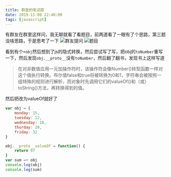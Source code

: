 ```yaml
---
title: 群里的笔试题
date: 2019-11-08 22:40:00
tags: [javascript]
---
```


有群友在群里这样问，我无聊就看了看题目，前两道看了一眼有了个思路，第三题没啥思路，于是思考了一下
![群友提问](http://wx3.sinaimg.cn/large/6dd11bf2gy1g8qzrktaz1j216x0nxwgv.jpg)
![题目](http://wx3.sinaimg.cn/large/6dd11bf2gy1g8qzrpdf86j212s0duq30.jpg)

看到有个`+obj`然后想到了js的隐式转换，然后尝试写了写，把obj的`toNumber`重写一下，然后发现`obj.__proto__`没有`toNumber`，然后翻了翻书，发现书上这样写道

>在对非数值应用一元加操作符时，该操作符会像Number()转型函数一样对这个值执行转换。布尔值false和true将被转换为0和1，字符串会被按照一组特殊的规则进行解析，而对象时先调用它们的valueOf()和（或）toString()方法，再转换得到的值。

然后把改为valueOf就好了
``` javascript
var obj = {
    monday: 15,
    tuesday: 12,
    wednesday: 18,
    thurday: 20,
    friday: 32
}

obj.__proto__valueOf = function() {
    return 97
}
var sum =+ obj
console.log(obj)
console.log(sum)
```






